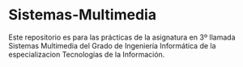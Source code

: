 Sistemas-Multimedia
===================

Este repositorio es para las prácticas de la asignatura en 3º llamada Sistemas Multimedia del Grado de Ingeniería Informática de la especializacion Tecnologías de la Información.
